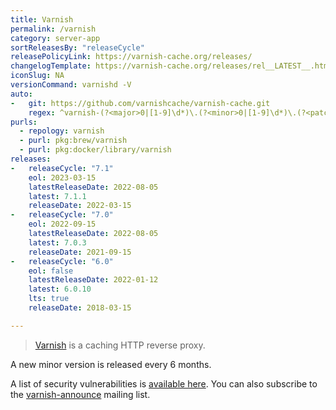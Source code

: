 ```yaml
---
title: Varnish
permalink: /varnish
category: server-app
sortReleasesBy: "releaseCycle"
releasePolicyLink: https://varnish-cache.org/releases/
changelogTemplate: https://varnish-cache.org/releases/rel__LATEST__.html
iconSlug: NA
versionCommand: varnishd -V
auto:
-   git: https://github.com/varnishcache/varnish-cache.git
    regex: ^varnish-(?<major>0|[1-9]\d*)\.(?<minor>0|[1-9]\d*)\.(?<patch>0|[1-9]\d*)$
purls:
  - repology: varnish
  - purl: pkg:brew/varnish
  - purl: pkg:docker/library/varnish
releases:
-   releaseCycle: "7.1"
    eol: 2023-03-15
    latestReleaseDate: 2022-08-05
    latest: 7.1.1
    releaseDate: 2022-03-15
-   releaseCycle: "7.0"
    eol: 2022-09-15
    latestReleaseDate: 2022-08-05
    latest: 7.0.3
    releaseDate: 2021-09-15
-   releaseCycle: "6.0"
    eol: false
    latestReleaseDate: 2022-01-12
    latest: 6.0.10
    lts: true
    releaseDate: 2018-03-15

---
```


> [Varnish](https://varnish-cache.org/) is a caching HTTP reverse proxy.

A new minor version is released every 6 months.

A list of security vulnerabilities is [available here](https://varnish-cache.org/security/index.html). You can also subscribe to the [varnish-announce](https://varnish-cache.org/lists/mailman/listinfo/varnish-announce) mailing list.
